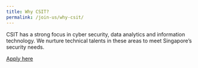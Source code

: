 ```yaml
---
title: Why CSIT?
permalink: /join-us/why-csit/
---
```


CSIT has a strong focus in cyber security, data analytics and information technology.  We nurture technical talents in these areas to meet Singapore’s security needs.

<a href="https://www.google.com"  class="bp-button is-secondary is-medium has-text-white is-uppercase search-button" target="_blank">
Apply here
</a>